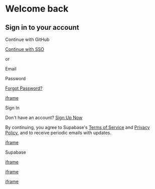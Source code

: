 # Welcome back

## Sign in to your account

Continue with GitHub

[Continue with SSO](https://supabase.com/dashboard/sign-in-sso?schema=public&returnTo=%2Fproject%2Fpkktakjpjytfxkkyuvrk%2Feditor%2F20580)

or

Email

Password

[Forgot Password?](https://supabase.com/dashboard/forgot-password)

[iframe](https://newassets.hcaptcha.com/captcha/v1/3d86f84f0763959329e7e143f693dec441c0c973/static/hcaptcha.html#frame=checkbox-invisible)

Sign In

Don't have an account? [Sign Up Now](https://supabase.com/dashboard/sign-up?schema=public&returnTo=%2Fproject%2Fpkktakjpjytfxkkyuvrk%2Feditor%2F20580)

By continuing, you agree to Supabase's [Terms of Service](https://supabase.com/terms) and [Privacy Policy](https://supabase.com/privacy), and to receive periodic emails with updates.

[iframe](https://newassets.hcaptcha.com/captcha/v1/3d86f84f0763959329e7e143f693dec441c0c973/static/hcaptcha.html#frame=checkbox-invisible)

Supabase

[iframe](https://newassets.hcaptcha.com/captcha/v1/3d86f84f0763959329e7e143f693dec441c0c973/static/hcaptcha.html#frame=challenge&id=0vxnxvs39a1d&host=supabase.com&sentry=true&reportapi=https%3A%2F%2Faccounts.hcaptcha.com&recaptchacompat=true&custom=false&hl=en&tplinks=on&andint=off&pstissuer=https%3A%2F%2Fpst-issuer.hcaptcha.com&sitekey=4ca1fdb9-c9c9-4495-ba50-c85fc0e7ec1f&size=invisible&theme=light&origin=https%3A%2F%2Fsupabase.com)

[iframe](https://js.stripe.com/v3/controller-with-preconnect-c32dcf037bbfbcd674d192a179ce66b9.html#__shared_params__[version]=v3&apiKey=pk_live_RCgmeGrogodF6BBvZj2M6zGc00r2Nck4eJ&stripeJsId=d1d3a871-4090-462f-91bf-570ebd785beb&firstStripeInstanceCreatedLatency=18&controllerCount=1&isCheckout=false&stripeJsLoadTime=1747817824784&manualBrowserDeprecationRollout=false&mids[guid]=NA&mids[muid]=NA&mids[sid]=NA&referrer=https%3A%2F%2Fsupabase.com%2Fdashboard%2Fproject%2Fpkktakjpjytfxkkyuvrk%2Feditor%2F20580%3Fschema%3Dpublic&controllerId=__privateStripeController2731)

[iframe](https://newassets.hcaptcha.com/captcha/v1/3d86f84f0763959329e7e143f693dec441c0c973/static/hcaptcha.html#frame=challenge&id=1pdx0sg50p1p&host=supabase.com&sentry=true&reportapi=https%3A%2F%2Faccounts.hcaptcha.com&recaptchacompat=true&custom=false&hl=en&tplinks=on&andint=off&pstissuer=https%3A%2F%2Fpst-issuer.hcaptcha.com&sitekey=4ca1fdb9-c9c9-4495-ba50-c85fc0e7ec1f&size=invisible&theme=light&origin=https%3A%2F%2Fsupabase.com)